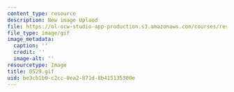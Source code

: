 ```yaml
---
content_type: resource
description: New image Uplaod
file: https://ol-ocw-studio-app-production.s3.amazonaws.com/courses/res-21g-01-kana-spring-2010/be3cb1b0c2cc0ea2871d8b415135300e_0529.gif
file_type: image/gif
image_metadata:
  caption: ''
  credit: ''
  image-alt: ''
resourcetype: Image
title: 0529.gif
uid: be3cb1b0-c2cc-0ea2-871d-8b415135300e
---
```

